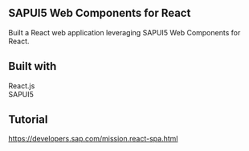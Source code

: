 ## SAPUI5 Web Components for React
Built a React web application leveraging SAPUI5 Web Components for React.

## Built with
React.js <br />
SAPUI5

## Tutorial 
https://developers.sap.com/mission.react-spa.html
